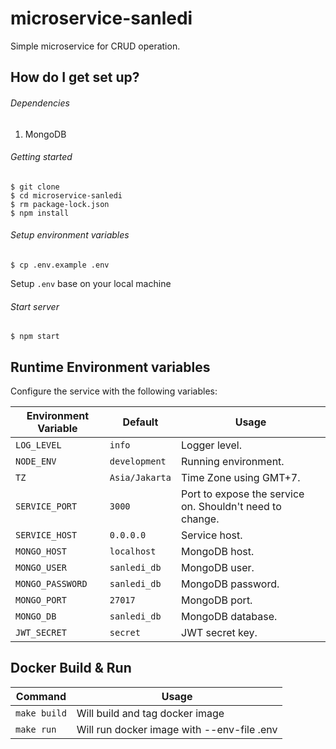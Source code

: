 # microservice-sanledi

Simple microservice for CRUD operation.

## How do I get set up?

###### Dependencies

1. MongoDB

###### Getting started

```shell
$ git clone
$ cd microservice-sanledi
$ rm package-lock.json
$ npm install
```

###### Setup environment variables

```shell
$ cp .env.example .env
```

Setup `.env` base on your local machine

###### Start server

```shell
$ npm start
```

## Runtime Environment variables

Configure the service with the following variables:

| Environment Variable | Default        | Usage                                                    |
| -------------------- | -------------- | -------------------------------------------------------- |
| `LOG_LEVEL`          | `info`         | Logger level.                                            |
| `NODE_ENV`           | `development`  | Running environment.                                     |
| `TZ`                 | `Asia/Jakarta` | Time Zone using GMT+7.                                   |
| `SERVICE_PORT`       | `3000`         | Port to expose the service on. Shouldn't need to change. |
| `SERVICE_HOST`       | `0.0.0.0`      | Service host.                                            |
| `MONGO_HOST`         | `localhost`    | MongoDB host.                                            |
| `MONGO_USER`         | `sanledi_db`   | MongoDB user.                                            |
| `MONGO_PASSWORD`     | `sanledi_db`   | MongoDB password.                                        |
| `MONGO_PORT`         | `27017`        | MongoDB port.                                            |
| `MONGO_DB`           | `sanledi_db`   | MongoDB database.                                        |
| `JWT_SECRET`         | `secret`       | JWT secret key.                                          |

## Docker Build & Run

| Command      | Usage                                      |
| ------------ | ------------------------------------------ |
| `make build` | Will build and tag docker image            |
| `make run`   | Will run docker image with --env-file .env |
